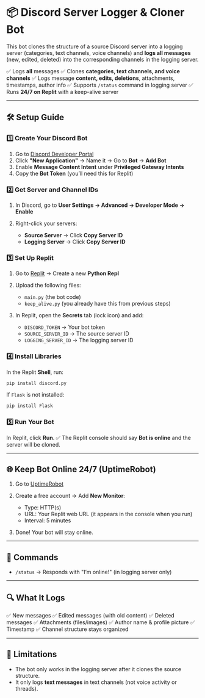 # 📦 Discord Server Logger & Cloner Bot

This bot clones the structure of a source Discord server into a logging server (categories, text channels, voice channels) and **logs all messages** (new, edited, deleted) into the corresponding channels in the logging server.

✅ Logs **all** messages
✅ Clones **categories, text channels, and voice channels**
✅ Logs message **content, edits, deletions**, attachments, timestamps, author info
✅ Supports `/status` command in logging server
✅ Runs **24/7 on Replit** with a keep-alive server

---

## 🛠️ Setup Guide

### 1️⃣ Create Your Discord Bot

1. Go to [Discord Developer Portal](https://discord.com/developers/applications)
2. Click **"New Application"** → Name it → Go to **Bot** → **Add Bot**
3. Enable **Message Content Intent** under **Privileged Gateway Intents**
4. Copy the **Bot Token** (you’ll need this for Replit)

### 2️⃣ Get Server and Channel IDs

1. In Discord, go to **User Settings → Advanced → Developer Mode → Enable**
2. Right-click your servers:

   * **Source Server** → Click **Copy Server ID**
   * **Logging Server** → Click **Copy Server ID**

### 3️⃣ Set Up Replit

1. Go to [Replit](https://replit.com) → Create a new **Python Repl**
2. Upload the following files:

   * `main.py` (the bot code)
   * `keep_alive.py` (you already have this from previous steps)
3. In Replit, open the **Secrets** tab (lock icon) and add:

   * `DISCORD_TOKEN` → Your bot token
   * `SOURCE_SERVER_ID` → The source server ID
   * `LOGGING_SERVER_ID` → The logging server ID

### 4️⃣ Install Libraries

In the Replit **Shell**, run:

```bash
pip install discord.py
```

If `Flask` is not installed:

```bash
pip install Flask
```

### 5️⃣ Run Your Bot

In Replit, click **Run**.
✅ The Replit console should say **Bot is online** and the server will be cloned.

---

## 🌐 Keep Bot Online 24/7 (UptimeRobot)

1. Go to [UptimeRobot](https://uptimerobot.com/)
2. Create a free account → Add **New Monitor**:

   * Type: HTTP(s)
   * URL: Your Replit web URL (it appears in the console when you run)
   * Interval: 5 minutes
3. Done! Your bot will stay online.

---

## 📝 Commands

* `/status` → Responds with "I’m online!" (in logging server only)

---

## 🔍 What It Logs

✅ New messages
✅ Edited messages (with old content)
✅ Deleted messages
✅ Attachments (files/images)
✅ Author name & profile picture
✅ Timestamp
✅ Channel structure stays organized

---

## 🚫 Limitations

* The bot only works in the logging server after it clones the source structure.
* It only logs **text messages** in text channels (not voice activity or threads).
